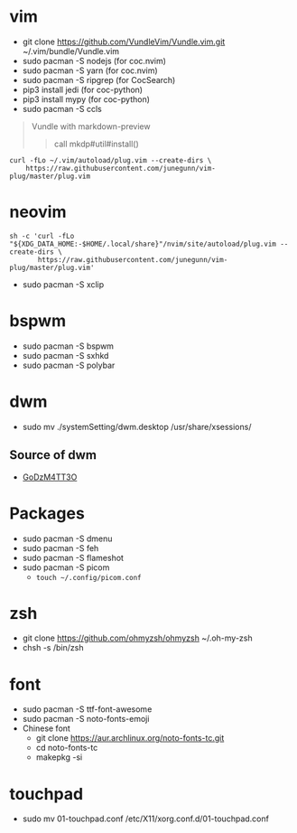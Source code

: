 # vim
- git clone https://github.com/VundleVim/Vundle.vim.git ~/.vim/bundle/Vundle.vim
- sudo pacman -S nodejs (for coc.nvim)
- sudo pacman -S yarn (for coc.nvim)
- sudo pacman -S ripgrep (for CocSearch)
- pip3 install jedi (for coc-python)
- pip3 install mypy (for coc-python)
- sudo pacman -S ccls
> Vundle with markdown-preview
>> call mkdp#util#install()

```
curl -fLo ~/.vim/autoload/plug.vim --create-dirs \
    https://raw.githubusercontent.com/junegunn/vim-plug/master/plug.vim
```

# neovim

```
sh -c 'curl -fLo "${XDG_DATA_HOME:-$HOME/.local/share}"/nvim/site/autoload/plug.vim --create-dirs \
       https://raw.githubusercontent.com/junegunn/vim-plug/master/plug.vim'
```
- sudo pacman -S xclip

# bspwm
- sudo pacman -S bspwm
- sudo pacman -S sxhkd
- sudo pacman -S polybar

# dwm
- sudo mv ./systemSetting/dwm.desktop /usr/share/xsessions/

## Source of dwm
- [GoDzM4TT3O](https://github.com/GoDzM4TT3O/dwm)

# Packages
- sudo pacman -S dmenu
- sudo pacman -S feh
- sudo pacman -S flameshot
- sudo pacman -S picom
    - `touch ~/.config/picom.conf`

# zsh
- git clone https://github.com/ohmyzsh/ohmyzsh ~/.oh-my-zsh
- chsh -s /bin/zsh

# font
- sudo pacman -S ttf-font-awesome
- sudo pacman -S noto-fonts-emoji
- Chinese font
    - git clone https://aur.archlinux.org/noto-fonts-tc.git
    - cd noto-fonts-tc
    - makepkg -si

# touchpad
- sudo mv 01-touchpad.conf /etc/X11/xorg.conf.d/01-touchpad.conf
